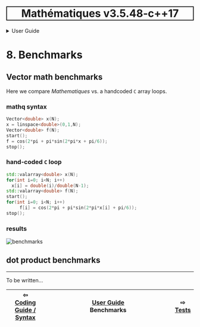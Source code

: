 <h1 style='border: 2px solid; text-align: center'>Mathématiques v3.5.48-c++17</h1>

<details>

<summary>User Guide</summary>

# [User Guide](../README.md)<br>
1. [About](../about/README.md)<br>
2. [License](../license/README.md)<br>
3. [Release Notes](../release-notes/README.md)<br>
4. [Installation](../installation/README.md)<br>
5. [Makefile / Using Mathématiques](../using-mathematiques/README.md)<br>
6. [Code Examples](../examples/README.md)<br>
7. [Coding Guide / Syntax](../coding-guide/README.md)<br>
8. _Benchmarks_ <br>
9. [Tests](../test/README.md)<br>
10. [New Feature Plans](../feature-schedule/README.md)<br>
11. [Developer Guide](../developer-guide/README.md)<br>


</details>



# 8. Benchmarks



## Vector math benchmarks 

Here we compare _Mathematiques_ vs. a handcoded `C` array loops.

### mathq syntax 
```C++
Vector<double> x(N);
x = linspace<double>(0,1,N);
Vector<double> f(N);
start();
f = cos(2*pi + pi*sin(2*pi*x + pi/6));
stop();
```

### hand-coded `C` loop 
```C++
std::valarray<double> x(N);
for(int i=0; i<N; i++)
  x[i] = double(i)/double(N-1);
std::valarray<double> f(N);
start();
for(int i=0; i<N; i++)
     f[i] = cos(2*pi + pi*sin(2*pi*x[i] + pi/6));
stop();
```
### results

![benchmarks](../files/benchmark.png)


## dot product benchmarks
---------------------------------------------------------------------------
To be written...


| ⇦ <br />[Coding Guide / Syntax](../coding-guide/README.md)  | [User Guide](../README.md)<br />Benchmarks<br /><img width=1000/> | ⇨ <br />[Tests](../test/README.md)   |
| ------------ | :-------------------------------: | ------------ |

